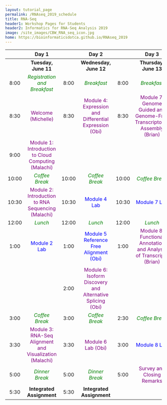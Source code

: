 ```yaml
---
layout: tutorial_page
permalink: /RNAseq_2019_schedule
title: RNA-Seq
header1: Workshop Pages for Students
header2: Informatics for RNA-Seq Analysis 2019
image: /site_images/CBW_RNA_seq_icon.jpg
home: https://bioinformaticsdotca.github.io/RNAseq_2019
---
```


| | **Day 1** | | **Day 2** | | **Day 3** |  
| :---: | :---: | :---: | :---: |:---: | :---: |  
| | **Tuesday, June 11** | | **Wednesday, June 12** | | **Thursday, June 13** |  
| 8:00 | <font color="green">*Registration and Breakfast*</font> | 8:00 | <font color="green">*Breakfast*</font> | 8:00 | <font color="green">*Breakfast*</font> |  
| 8:30 | <font color="purple">Welcome (Michelle)</font> | 8:30 | <font color="purple">Module 4: Expression and Differential Expression (Obi)</font> | 8:30 | <font color="purple">Module 7: Genome Guided and Genome-Free Transcriptome Assembly  (Brian)</font> |   
| 9:00 | <font color="purple">Module 1: Introduction to Cloud Computing (Malachi)</font> | | | | |  
| 10:00 | <font color="green">*Coffee Break*</font> | 10:00 | <font color="green">*Coffee Break*</font> | 10:00 | <font color="green">*Coffee Break*</font> |  
| 10:30 | <font color="purple">Module 2: Introduction to RNA Sequencing (Malachi)</font> | 10:30 |  <font color="blue">Module 4 Lab</font> | 10:30 |  <font color="blue">Module 7 Lab</font> |  
| 12:00 | <font color="green">*Lunch*</font> | 12:00 | <font color="green">*Lunch*</font> | 12:00 | <font color="green">*Lunch*</font> |  
| 1:00 |  <font color="blue">Module 2 Lab</font> | 1:00 |  <font color="blue">Module 5 Reference Free Alignment (Obi)</font> | 1:00 | <font color="purple">Module 8: Functional Annotation and Analysis of Transcripts (Brian)</font> |  
| | | 2:00 | <font color="purple">Module 6: Isoform Discovery and Alternative Splicing (Obi)</font> | |
| 3:00 | <font color="green">*Coffee Break*</font> | 3:00 | <font color="green">*Coffee Break*</font> | 2:30 | <font color="green">*Coffee Break*</font> |  
| 3:30 |  <font color="purple">Module 3: RNA-Seq Alignment and Visualization (Malachi)</font> | 3:30 | <font color="purple">Module 6 Lab (Obi)</font> | 3:00 | <font color="blue">Module 8 Lab</font> |  
| 5:00 | <font color="green">*Dinner Break*</font> | 5:00 | <font color="green">*Dinner Break*</font> | 5:00 | <font color="purple">Survey and Closing Remarks</font> |  
| 5:30 | **Integrated Assignment** | 5:30 | **Integrated Assignment** | | | 
